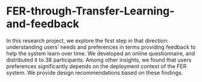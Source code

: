 # FER-through-Transfer-Learning-and-feedback

In this research project, we explore the first step in that direction: understanding
users’ needs and preferences in terms providing feedback to help the
system learn over time. We developed an online questionnaire, and
distributed it to 38 participants. Among other insights, we found
that users preferences significantly depends on the deployment
context of the FER system. We provide design recommendations
based on these findings.
